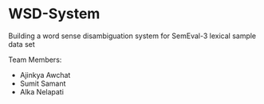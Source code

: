 # WSD-System
Building a word sense disambiguation system for SemEval-3 lexical sample data set  
  
Team Members:  
* Ajinkya Awchat
* Sumit Samant
* Alka Nelapati
